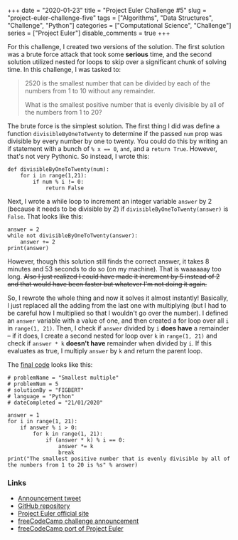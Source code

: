 +++ 
date = "2020-01-23"
title = "Project Euler Challenge #5"
slug = "project-euler-challenge-five" 
tags = ["Algorithms", "Data Structures", "Challenge", "Python"]
categories = ["Computational Science", "Challenge"]
series = ["Project Euler"]
disable_comments = true
+++

For this challenge, I created two versions of the solution. The first solution was a brute force attack that took some 
**serious** time, and the second solution utilized nested for loops to skip over a significant chunk of solving time. 
In this challenge, I was tasked to:

> 2520 is the smallest number that can be divided by each of the numbers from 1 to 10 without any remainder.
>
> What is the smallest positive number that is evenly divisible by all of the numbers from 1 to 20?

The brute force is the simplest solution. The first thing I did was define a function `divisibleByOneToTwenty` to 
determine if the passed `num` prop was divisible by every number by one to twenty. You could do this by writing an if 
statement with a bunch of `% x == 0`, `and`, and a `return True`. However, that's not very Pythonic. So instead, I 
wrote this:
```python3
def divisibleByOneToTwenty(num):
    for i in range(1,21):
        if num % i != 0:
            return False
```

Next, I wrote a while loop to increment an integer variable `answer` by 2 (because it needs to be divisible by 2) if 
`divisibleByOneToTwenty(answer)` is `False`. That looks like this:
```python3
answer = 2
while not divisibleByOneToTwenty(answer):
    answer += 2
print(answer)
```
However, though this solution still finds the correct answer, it takes 8 minutes and 53 seconds to do so (on my machine). 
That is waaaaaay too long. ~~Also I just realized I could have made it increment by 5 instead of 2 and that would 
have been faster but whatever I'm not doing it again.~~

So, I rewrote the whole thing and now it solves it almost instantly! Basically, I just replaced all the adding from the 
last one with multiplying (but I had to be careful how I multiplied so that I wouldn't go over the number). I defined 
an `answer` variable with a value of one, and then created a for loop over all `i` in `range(1, 21)`. Then, I check if 
`answer` divided by `i` **does have** a remainder – if it does, I create a second nested for loop over `k` in 
`range(1, 21)` and check if `answer * k` **doesn't have** remainder when divided by `i`. If this evaluates as true, 
I multiply `answer` by `k` and return the parent loop.

The [final code][code] looks like this:
```python3
# problemName = "Smallest multiple"
# problemNum = 5
# solutionBy = "FIGBERT"
# language = "Python"
# dateCompleted = "21/01/2020"

answer = 1
for i in range(1, 21):
    if answer % i > 0:
        for k in range(1, 21):
            if (answer * k) % i == 0:
                answer *= k
                break
print("The smallest positive number that is evenly divisible by all of the numbers from 1 to 20 is %s" % answer)
```

### Links
* [Announcement tweet][1]
* [GitHub repository][2]
* [Project Euler official site][3]
* [freeCodeCamp challenge announcement][4]
* [freeCodeCamp port of Project Euler][5]

[code]: https://github.com/therealFIGBERT/ProjectEuler100/blob/master/problem005.py
[1]: https://twitter.com/therealFIGBERT/status/1219155513855733761
[2]: https://github.com/therealFIGBERT/ProjectEuler100
[3]: https://projecteuler.net/
[4]: https://www.freecodecamp.org/news/projecteuler100-coding-challenge-competitive-programming/
[5]: https://www.freecodecamp.org/learn/coding-interview-prep/project-euler/